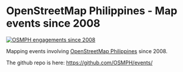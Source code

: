 # OpenStreetMap Philippines - Map events since 2008


[![OSMPH engagements since 2008](http://i.imgur.com/m8AdEx2.png)](http://geojson.io/#id=github:OSMPH/events/blob/master/calendar.geojson)

Mapping events involving [OpenStreetMap Philippines](http://openstreetmap.org.ph) since 2008.

The github repo is here: https://github.com/OSMPH/events/
